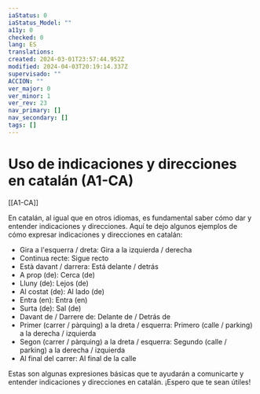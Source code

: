 ```yaml
---
iaStatus: 0
iaStatus_Model: ""
a11y: 0
checked: 0
lang: ES
translations: 
created: 2024-03-01T23:57:44.952Z
modified: 2024-04-03T20:19:14.337Z
supervisado: ""
ACCION: ""
ver_major: 0
ver_minor: 1
ver_rev: 23
nav_primary: []
nav_secondary: []
tags: []
---
```

# Uso de indicaciones y direcciones en catalán (A1-CA)

[[A1-CA]]

En catalán, al igual que en otros idiomas, es fundamental saber cómo dar y entender indicaciones y direcciones. Aquí te dejo algunos ejemplos de cómo expresar indicaciones y direcciones en catalán:

- Gira a l'esquerra / dreta: Gira a la izquierda / derecha
- Continua recte: Sigue recto
- Està davant / darrera: Está delante / detrás
- A prop (de): Cerca (de)
- Lluny (de): Lejos (de)
- Al costat (de): Al lado (de)
- Entra (en): Entra (en)
- Surta (de): Sal (de)
- Davant de / Darrere de: Delante de / Detrás de
- Primer (carrer / pàrquing) a la dreta / esquerra: Primero (calle / parking) a la derecha / izquierda
- Segon (carrer / pàrquing) a la dreta / esquerra: Segundo (calle / parking) a la derecha / izquierda
- Al final del carrer: Al final de la calle

Estas son algunas expresiones básicas que te ayudarán a comunicarte y entender indicaciones y direcciones en catalán. ¡Espero que te sean útiles!

